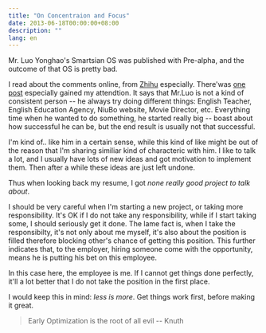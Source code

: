 ```yaml
---
title: "On Concentraion and Focus"
date: 2013-06-18T00:00:00+08:00
description: ""
lang: en
---
```


Mr. Luo Yonghao's Smartsian OS was published with Pre-alpha, and the outcome of
that OS is pretty bad.

I read about the comments online, from [Zhihu](www.zhihu.com) especially.
There'was [one post](http://www.zhihu.com/question/21203867) especially gained
my attendtion. It says that Mr.Luo is not a kind of consistent person -- he
always try doing different things: English Teacher, English Education Agency,
NiuBo website, Movie Director, etc. Everything time when he wanted to do
something, he started really big -- boast about how successful he can be, but
the end result is usually not that successful.

I'm kind of.. like him in a certain sense, while this kind of like might be out
of the reason that I'm sharing similiar kind of characteric with him. I like to
talk a lot, and I usually have lots of new ideas and got motivation to implement
them. Then after a while these ideas are just left undone.

Thus when looking back my resume, I got *none really good project to talk about*.



I should be very careful when I'm starting a new project, or taking more
responsibility. It's OK if I do not take any responsibility, while if I start
taking some, I should seriously get it done.
The lame fact is, when I take the responsibilty, it's not only about me myself,
it's also about the position is filled therefore blocking other's chance of
getting this position. This further indicates that, to the employer, hiring
someone come with the opportunity, means he is putting his bet on this employee.

In this case here, the employee is me. If I cannot get things done perfectly,
it'll a lot better that I do not take the position in the first place.


I would keep this in mind: *less is more*. Get things work first, before making
it great.

> Early Optimization is the root of all evil
>  -- Knuth
